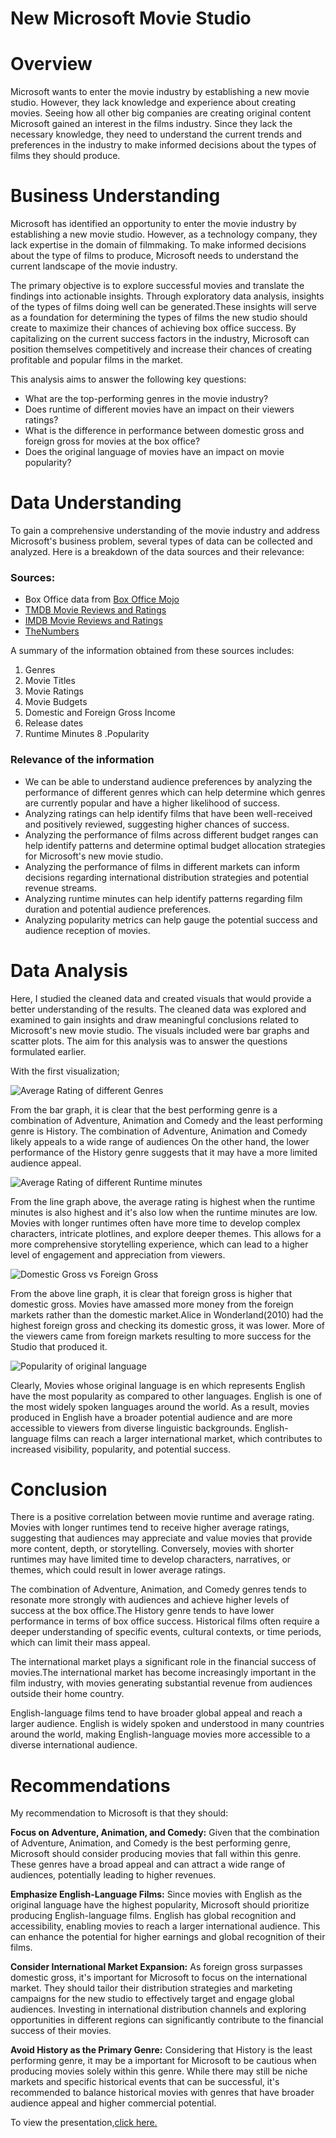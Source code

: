 # New Microsoft Movie Studio

# Overview
Microsoft wants to enter the movie industry by establishing a new movie studio. However, they lack knowledge and experience about creating movies. Seeing how all other big companies are creating original content Microsoft gained an interest in the films industry. Since they lack the necessary knowledge, they need to understand the current trends and preferences in the industry to make informed decisions about the types of films they should produce. 

# Business Understanding
Microsoft has identified an opportunity to enter the movie industry by establishing a new movie studio. However, as a technology company, they lack expertise in the domain of filmmaking. To make informed decisions about the type of films to produce, Microsoft needs to understand the current landscape of the movie industry. 

The primary objective is to explore successful movies and translate the findings into actionable insights. Through exploratory data analysis, insights of the types of films doing well can be generated.These insights will serve as a foundation for determining the types of films the new studio should create to maximize their chances of achieving box office success. By capitalizing on the current success factors in the industry, Microsoft can position themselves competitively and increase their chances of creating profitable and popular films in the market.

This analysis aims to answer the following key questions:
* What are the top-performing genres in the movie industry?
* Does runtime of different movies have an impact on their viewers ratings?
* What is the difference in performance between domestic gross and foreign gross for movies at the box office?
* Does the original language of movies have an impact on movie popularity?

# Data Understanding
To gain a comprehensive understanding of the movie industry and address Microsoft's business problem, several types of data can be collected and analyzed. Here is a breakdown of the data sources and their relevance:
### Sources:
* Box Office data from [Box Office Mojo](https://www.boxofficemojo.com/)
* [TMDB Movie Reviews and Ratings](https://www.themoviedb.org/)
* [IMDB Movie Reviews and Ratings](https://www.imdb.com/)
* [TheNumbers](https://www.the-numbers.com/)

A summary of the information obtained from these sources includes:
1. Genres
2. Movie Titles
3. Movie Ratings
4. Movie Budgets
5. Domestic and Foreign Gross Income
6. Release dates
7. Runtime Minutes
8 .Popularity

### Relevance of the information
* We can be able to understand audience preferences by analyzing the performance of different genres which can help determine which genres are currently popular and have a higher likelihood of success.
* Analyzing ratings can help identify films that have been well-received and positively reviewed, suggesting higher chances of success.
* Analyzing the performance of films across different budget ranges can help identify patterns and determine optimal budget allocation strategies for Microsoft's new movie studio.
* Analyzing the performance of films in different markets can inform decisions regarding international distribution strategies and potential revenue streams.
* Analyzing runtime minutes can help identify patterns regarding film duration and potential audience preferences.
* Analyzing popularity metrics can help gauge the potential success and audience reception of movies.

# Data Analysis
Here, I studied the cleaned data and created visuals that would provide a better understanding of the results. The cleaned data was explored and examined to gain insights and draw meaningful conclusions related to Microsoft's new movie studio. The visuals included were bar graphs and scatter plots. The aim for this analysis was to answer the questions formulated earlier. 

With the first visualization;

![Average Rating of different Genres](images/genres.png)

From the bar graph, it is clear that the best performing genre is a combination of Adventure, Animation and Comedy and the least performing genre is History. The combination of Adventure, Animation and Comedy likely appeals to a wide range of audiences On the other hand, the lower performance of the History genre suggests that it may have a more limited audience appeal.

![Average Rating of different Runtime minutes](images/runtime.png)

From the line graph above, the average rating is highest when the runtime minutes is also highest and it's also low when the runtime minutes are low. Movies with longer runtimes often have more time to develop complex characters, intricate plotlines, and explore deeper themes. This allows for a more comprehensive storytelling experience, which can lead to a higher level of engagement and appreciation from viewers. 

![Domestic Gross vs Foreign Gross](images/domestic-vs-foreign.png)

 From the above line graph, it is clear that foreign gross is higher that domestic gross. Movies have amassed more money from the foreign markets rather than the domestic market.Alice in Wonderland(2010) had the highest foreign gross and checking its domestic gross, it was lower. More of the viewers came from foreign markets resulting to more success for the Studio that produced it.

![Popularity of original language](images/languages.png)

Clearly, Movies whose original language is en which represents English have the most popularity as compared to other languages. English is one of the most widely spoken languages around the world. As a result, movies produced in English have a broader potential audience and are more accessible to viewers from diverse linguistic backgrounds. English-language films can reach a larger international market, which contributes to increased visibility, popularity, and potential success.

# Conclusion
There is a positive correlation between movie runtime and average rating. Movies with longer runtimes tend to receive higher average ratings, suggesting that audiences may appreciate and value movies that provide more content, depth, or storytelling. Conversely, movies with shorter runtimes may have limited time to develop characters, narratives, or themes, which could result in lower average ratings.

The combination of Adventure, Animation, and Comedy genres tends to resonate more strongly with audiences and achieve higher levels of success at the box office.The History genre tends to have lower performance in terms of box office success. Historical films often require a deeper understanding of specific events, cultural contexts, or time periods, which can limit their mass appeal.

The international market plays a significant role in the financial success of movies.The international market has become increasingly important in the film industry, with movies generating substantial revenue from audiences outside their home country.

English-language films tend to have broader global appeal and reach a larger audience. English is widely spoken and understood in many countries around the world, making English-language movies more accessible to a diverse international audience.

# Recommendations
My recommendation to Microsoft is that they should:

**Focus on Adventure, Animation, and Comedy:** Given that the combination of Adventure, Animation, and Comedy is the best performing genre, Microsoft should consider producing movies that fall within this genre. These genres have a broad appeal and can attract a wide range of audiences, potentially leading to higher revenues.

**Emphasize English-Language Films:** Since movies with English as the original language have the highest popularity, Microsoft should prioritize producing English-language films. English has global recognition and accessibility, enabling movies to reach a larger international audience. This can enhance the potential for higher earnings and global recognition of their films.

**Consider International Market Expansion:** As foreign gross surpasses domestic gross, it's important for Microsoft to focus on the international market. They should tailor their distribution strategies and marketing campaigns for the new studio to effectively target and engage global audiences. Investing in international distribution channels and exploring opportunities in different regions can significantly contribute to the financial success of their movies.

**Avoid History as the Primary Genre:** Considering that History is the least performing genre, it may be a important for Microsoft to be cautious when producing movies solely within this genre. While there may still be niche markets and specific historical events that can be successful, it's recommended to balance historical movies with genres that have broader audience appeal and higher commercial potential.

To view the presentation,[click here.](https://github.com/brandonbush2/Microsoft-Movie-Studio-Project/blob/master/presentation.pdf)








